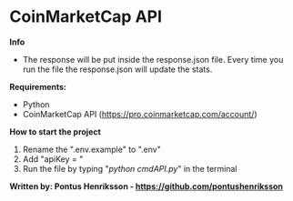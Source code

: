# CoinMarketCap API

**Info**

- The response will be put inside the response.json file. Every time you run the file the response.json will update the stats.

**Requirements:**

- Python
- CoinMarketCap API (https://pro.coinmarketcap.com/account/)

**How to start the project**

1. Rename the ".env.example" to ".env"
2. Add "apiKey = <api key>"
3. Run the file by typing "_python cmdAPI.py_" in the terminal

**Written by: Pontus Henriksson - https://github.com/pontushenriksson**
